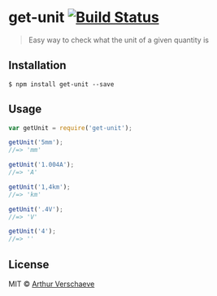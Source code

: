 # get-unit [![Build Status](https://travis-ci.org/arthurvr/get-unit.svg?branch=master)](https://travis-ci.org/arthurvr/get-unit)

> Easy way to check what the unit of a given quantity is

## Installation

```
$ npm install get-unit --save
```

## Usage

```js
var getUnit = require('get-unit');

getUnit('5mm');
//=> 'mm'

getUnit('1.004A');
//=> 'A'

getUnit('1,4km');
//=> 'km'

getUnit('.4V');
//=> 'V'

getUnit('4');
//=> ''
```

## License

MIT © [Arthur Verschaeve](http://arthurverschaeve.be)
